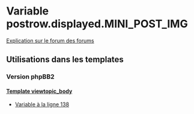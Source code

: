 # Variable postrow.displayed.MINI_POST_IMG
[Explication sur le forum des forums](http://forum.forumactif.com/t294113-listing-des-variables#postrow.displayed.MINI_POST_IMG)
## Utilisations dans les templates
### Version phpBB2
#### [Template viewtopic_body](subsilver/viewtopic_body.md)
* [Variable à la ligne 138](../subsilver/viewtopic_body.tpl#L138)